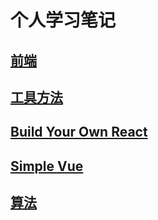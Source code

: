 # 个人学习笔记

## [前端](/frontend.md)

## [工具方法](/util.md)

## [Build Your Own React](/build-your-own-react.html)

## [Simple Vue](/simple-vue.html)

## [算法](/algorithm.md)
